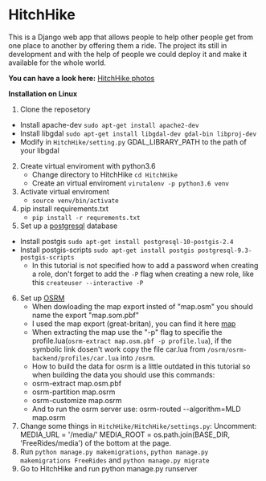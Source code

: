  # HitchHike
 
This is a Django web app that allows people to help other people get from one place to another by offering them a ride.
The project its still in development and with the help of people we could deploy it and make it available for the whole world.

**You can have a look here:**  [HitchHike photos](https://tiki92.github.io/HitchHike/)

    
 **Installation on Linux**
   1.  Clone the reposetory
   - Install apache-dev `sudo apt-get install apache2-dev`
   - Install libgdal `sudo apt-get install libgdal-dev gdal-bin libproj-dev`
   - Modify in `HitchHike/setting.py` GDAL_LIBRARY_PATH to the path of your libgdal
   
   2.  Create virtual enviroment with python3.6
       - Change directory to HitchHike `cd HitchHike`
       - Create an virtual enviroment `virutalenv -p python3.6 venv`
   3.  Activate virtual enviroment
       - `source venv/bin/activate`
   4.  pip install requirements.txt
       - `pip install -r requrements.txt`
   5.  Set up a [postgresql](https://www.digitalocean.com/community/tutorials/how-to-install-and-use-postgresql-on-ubuntu-16-04) database
   -  Install postgis `sudo apt-get install postgresql-10-postgis-2.4`
   -  Install postgis-scripts `sudo apt-get install postgis postgresql-9.3-postgis-scripts`
       - In this tutorial is not specified how to add a password when creating a role, don't forget to add the `-P` flag when creating a new role, like this `createuser --interactive -P`
   6.  Set up [OSRM](https://www.digitalocean.com/community/tutorials/how-to-set-up-an-osrm-server-on-ubuntu-14-04)
       - When dowloading the map export insted of "map.osm" you should name the export "map.som.pbf"
       - I used the map export (great-britan), you can find it here [map](http://download.geofabrik.de/europe/great-britain-latest.osm.pbf)
       - When extracting the map use the "-p" flag to specifie the profile.lua(`osrm-extract map.osm.pbf -p profile.lua`), if the symbolic link dosen't work copy the file car.lua from `/osrm/osrm-backend/profiles/car.lua` into `/osrm`.
       - How to build the data for osrm is a little outdated in this tutorial so when building the data you should use this commands:
        - osrm-extract map.osm.pbf
        - osrm-partition map.osrm
        - osrm-customize map.osrm
        - And to run the osrm server use: osrm-routed --algorithm=MLD map.osrm
   7.  Change some things in `HitchHike/HitchHike/settings.py`:
   Uncomment:
   MEDIA_URL = '/media/'
   MEDIA_ROOT = os.path.join(BASE_DIR, 'FreeRides/media')
   of the bottom at the page.
   8.  Run `python manage.py makemigrations`, `python manage.py makemigrations FreeRides` and `python manage.py migrate`
   7.  Go to HitchHike and run python manage.py runserver
   
